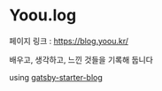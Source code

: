 # Yoou.log

페이지 링크 : <https://blog.yoou.kr/>

배우고, 생각하고, 느낀 것들을 기록해 둡니다

using [gatsby-starter-blog](https://github.com/gatsbyjs/gatsby-starter-blog)
